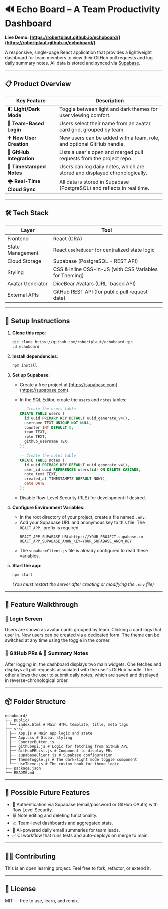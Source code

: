 # 🔊 Echo Board – A Team Productivity Dashboard

**Live Demo: [https://robertplaut.github.io/echoboard/](https://robertplaut.github.io/echoboard/)**

A responsive, single-page React application that provides a lightweight dashboard for team members to view their GitHub pull requests and log daily summary notes. All data is stored and synced via [Supabase](https://supabase.com).

---

## 📋 Product Overview

| Key Feature                | Description                                                                |
| -------------------------- | -------------------------------------------------------------------------- |
| 🌓 **Light/Dark Mode**     | Toggle between light and dark themes for user viewing comfort.             |
| 🔐 **Team-Based Login**    | Users select their name from an avatar card grid, grouped by team.         |
| ➕ **New User Creation**   | New users can be added with a team, role, and optional GitHub handle.      |
| 🐙 **GitHub Integration**  | Lists a user's open and merged pull requests from the project repo.        |
| 📝 **Timestamped Notes**   | Users can log daily notes, which are stored and displayed chronologically. |
| 🌩 **Real-Time Cloud Sync** | All data is stored in Supabase (PostgreSQL) and reflects in real time.     |

---

## 🛠 Tech Stack

| Layer            | Tool                                                    |
| ---------------- | ------------------------------------------------------- |
| Frontend         | React (CRA)                                             |
| State Management | React `useReducer` for centralized state logic          |
| Cloud Storage    | Supabase (PostgreSQL + REST API)                        |
| Styling          | CSS & Inline CSS-in-JS (with CSS Variables for Theming) |
| Avatar Generator | DiceBear Avatars (URL-based API)                        |
| External APIs    | GitHub REST API (for public pull request data)          |

---

## 🔧 Setup Instructions

1.  **Clone this repo**:

    ```bash
    git clone https://github.com/robertplaut/echoboard.git
    cd echoboard
    ```

2.  **Install dependencies**:

    ```bash
    npm install
    ```

3.  **Set up Supabase**:

    - Create a free project at [https://supabase.com](https://supabase.com).
    - In the SQL Editor, create the `users` and `notes` tables:

      ```sql
      -- Create the users table
      CREATE TABLE users (
        id uuid PRIMARY KEY DEFAULT uuid_generate_v4(),
        username TEXT UNIQUE NOT NULL,
        counter INT DEFAULT 0,
        team TEXT,
        role TEXT,
        github_username TEXT
      );

      -- Create the notes table
      CREATE TABLE notes (
        id uuid PRIMARY KEY DEFAULT uuid_generate_v4(),
        user_id uuid REFERENCES users(id) ON DELETE CASCADE,
        note_text TEXT,
        created_at TIMESTAMPTZ DEFAULT NOW(),
        date DATE
      );
      ```

    - Disable Row-Level Security (RLS) for development if desired.

4.  **Configure Environment Variables**:

    - In the root directory of your project, create a file named `.env`.
    - Add your Supabase URL and anonymous key to this file. The `REACT_APP_` prefix is required.
      ```
      REACT_APP_SUPABASE_URL=https://YOUR_PROJECT.supabase.co
      REACT_APP_SUPABASE_ANON_KEY=YOUR_SUPABASE_ANON_KEY
      ```
    - The `supabaseClient.js` file is already configured to read these variables.

5.  **Start the app**:
    ```bash
    npm start
    ```
    _(You must restart the server after creating or modifying the `.env` file)_

---

## 🧪 Feature Walkthrough

### 🧍 Login Screen

Users are shown as avatar cards grouped by team. Clicking a card logs that user in. New users can be created via a dedicated form. The theme can be switched at any time using the toggle in the corner.

### 🐙 GitHub PRs & 📝 Summary Notes

After logging in, the dashboard displays two main widgets. One fetches and displays all pull requests associated with the user's GitHub handle. The other allows the user to submit daily notes, which are saved and displayed in reverse-chronological order.

---

## 📦 Folder Structure

```text
echoboard/
├── public/
│ └── index.html # Main HTML template, title, meta tags
├── src/
│ ├── App.js # Main app logic and state
│ ├── App.css # Global styling
│ ├── CounterButton.js
│ ├── githubApi.js # Logic for fetching from GitHub API
│ ├── GitHubPRList.js # Component to display PRs
│ ├── supabaseClient.js # Supabase configuration
│ ├── ThemeToggle.js # The dark/light mode toggle component
│ └── useTheme.js # The custom hook for theme logic
├── package.json
└── README.md
```

---

## 🚀 Possible Future Features

- 🔑 Authentication via Supabase (email/password or GitHub OAuth) with Row Level Security.
- 🗑️ Note editing and deleting functionality.
- 📈 Team-level dashboards and aggregated stats.
- 🤖 AI-powered daily email summaries for team leads.
- ✅ CI workflow that runs tests and auto-deploys on merge to main.

---

## 👨‍💻 Contributing

This is an open learning project. Feel free to fork, refactor, or extend it.

---

## 📄 License

MIT — free to use, learn, and remix.
